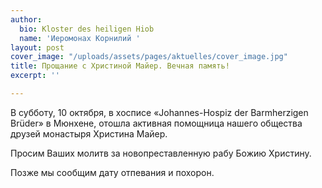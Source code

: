 ```yaml
---
author:
  bio: Kloster des heiligen Hiob
  name: 'Иеромонах Корнилий '
layout: post
cover_image: "/uploads/assets/pages/aktuelles/cover_image.jpg"
title: Прощание с Христиной Майер. Вечная память!
excerpt: ''

---
```

В субботу, 10 октября, в хосписе «Johannes-Hospiz der Barmherzigen Brüder» в Мюнхене, отошла активная помощница нашего общества друзей монастыря Христина Майер.

Просим Ваших молитв за новопреставленную рабу Божию Христину.

Позже мы сообщим дату отпевания и похорон.